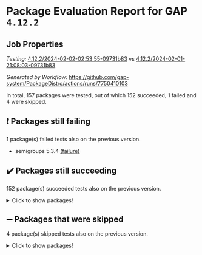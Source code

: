 # Package Evaluation Report for GAP `4.12.2`

## Job Properties

*Testing:* [4.12.2/2024-02-02-02:53:55-09731b83](https://github.com/gap-system/PackageDistro/blob/data/reports/4.12.2/2024-02-02-02:53:55-09731b83) vs [4.12.2/2024-02-01-21:08:03-09731b83](https://github.com/gap-system/PackageDistro/blob/data/reports/4.12.2/2024-02-01-21:08:03-09731b83)

*Generated by Workflow:* https://github.com/gap-system/PackageDistro/actions/runs/7750410103

In total, 157 packages were tested, out of which 152 succeeded, 1 failed and 4 were skipped.

## :exclamation: Packages still failing

1 package(s) failed tests also on the previous version.
- semigroups 5.3.4 [(failure)](https://github.com/gap-system/PackageDistro/actions/runs/7750410103/job/21137155474)

## :heavy_check_mark: Packages still succeeding

152 package(s) succeeded tests also on the previous version.
<details><summary>Click to show packages!</summary>

- 4ti2interface 2023.02-04 [(success)](https://github.com/gap-system/PackageDistro/actions/runs/7750410103/job/21137136669)
- ace 5.6.2 [(success)](https://github.com/gap-system/PackageDistro/actions/runs/7750410103/job/21137136820)
- aclib 1.3.2 [(success)](https://github.com/gap-system/PackageDistro/actions/runs/7750410103/job/21137136955)
- agt 0.3.1 [(success)](https://github.com/gap-system/PackageDistro/actions/runs/7750410103/job/21137137110)
- alnuth 3.2.1 [(success)](https://github.com/gap-system/PackageDistro/actions/runs/7750410103/job/21137137264)
- anupq 3.3.0 [(success)](https://github.com/gap-system/PackageDistro/actions/runs/7750410103/job/21137137407)
- atlasrep 2.1.8 [(success)](https://github.com/gap-system/PackageDistro/actions/runs/7750410103/job/21137137558)
- autodoc 2023.06.19 [(success)](https://github.com/gap-system/PackageDistro/actions/runs/7750410103/job/21137137724)
- automata 1.15 [(success)](https://github.com/gap-system/PackageDistro/actions/runs/7750410103/job/21137140091)
- automgrp 1.3.2 [(success)](https://github.com/gap-system/PackageDistro/actions/runs/7750410103/job/21137140291)
- autpgrp 1.11 [(success)](https://github.com/gap-system/PackageDistro/actions/runs/7750410103/job/21137140437)
- cap 2024.01-06 [(success)](https://github.com/gap-system/PackageDistro/actions/runs/7750410103/job/21137140547)
- caratinterface 2.3.6 [(success)](https://github.com/gap-system/PackageDistro/actions/runs/7750410103/job/21137140671)
- cddinterface 2022.11.01 [(success)](https://github.com/gap-system/PackageDistro/actions/runs/7750410103/job/21137140780)
- circle 1.6.6 [(success)](https://github.com/gap-system/PackageDistro/actions/runs/7750410103/job/21137140870)
- classicpres 1.22 [(success)](https://github.com/gap-system/PackageDistro/actions/runs/7750410103/job/21137140961)
- cohomolo 1.6.11 [(success)](https://github.com/gap-system/PackageDistro/actions/runs/7750410103/job/21137141065)
- congruence 1.2.5 [(success)](https://github.com/gap-system/PackageDistro/actions/runs/7750410103/job/21137141196)
- corelg 1.56 [(success)](https://github.com/gap-system/PackageDistro/actions/runs/7750410103/job/21137141355)
- crime 1.6 [(success)](https://github.com/gap-system/PackageDistro/actions/runs/7750410103/job/21137141468)
- crisp 1.4.6 [(success)](https://github.com/gap-system/PackageDistro/actions/runs/7750410103/job/21137141611)
- crypting 0.10.4 [(success)](https://github.com/gap-system/PackageDistro/actions/runs/7750410103/job/21137141746)
- cryst 4.1.27 [(success)](https://github.com/gap-system/PackageDistro/actions/runs/7750410103/job/21137141868)
- crystcat 1.1.10 [(success)](https://github.com/gap-system/PackageDistro/actions/runs/7750410103/job/21137142007)
- ctbllib 1.3.7 [(success)](https://github.com/gap-system/PackageDistro/actions/runs/7750410103/job/21137142122)
- cubefree 1.19 [(success)](https://github.com/gap-system/PackageDistro/actions/runs/7750410103/job/21137142230)
- curlinterface 2.3.2 [(success)](https://github.com/gap-system/PackageDistro/actions/runs/7750410103/job/21137142348)
- cvec 2.8.1 [(success)](https://github.com/gap-system/PackageDistro/actions/runs/7750410103/job/21137142475)
- datastructures 0.3.0 [(success)](https://github.com/gap-system/PackageDistro/actions/runs/7750410103/job/21137142601)
- deepthought 1.0.6 [(success)](https://github.com/gap-system/PackageDistro/actions/runs/7750410103/job/21137142712)
- design 1.8 [(success)](https://github.com/gap-system/PackageDistro/actions/runs/7750410103/job/21137142851)
- difsets 2.3.1 [(success)](https://github.com/gap-system/PackageDistro/actions/runs/7750410103/job/21137142975)
- digraphs 1.6.3 [(success)](https://github.com/gap-system/PackageDistro/actions/runs/7750410103/job/21137143117)
- edim 1.3.7 [(success)](https://github.com/gap-system/PackageDistro/actions/runs/7750410103/job/21137143258)
- example 4.3.4 [(success)](https://github.com/gap-system/PackageDistro/actions/runs/7750410103/job/21137143399)
- examplesforhomalg 2023.10-01 [(success)](https://github.com/gap-system/PackageDistro/actions/runs/7750410103/job/21137143535)
- factint 1.6.3 [(success)](https://github.com/gap-system/PackageDistro/actions/runs/7750410103/job/21137143655)
- ferret 1.0.10 [(success)](https://github.com/gap-system/PackageDistro/actions/runs/7750410103/job/21137143781)
- fga 1.5.0 [(success)](https://github.com/gap-system/PackageDistro/actions/runs/7750410103/job/21137143913)
- fining 1.5.6 [(success)](https://github.com/gap-system/PackageDistro/actions/runs/7750410103/job/21137144071)
- float 1.0.4 [(success)](https://github.com/gap-system/PackageDistro/actions/runs/7750410103/job/21137144207)
- format 1.4.3 [(success)](https://github.com/gap-system/PackageDistro/actions/runs/7750410103/job/21137144355)
- forms 1.2.9 [(success)](https://github.com/gap-system/PackageDistro/actions/runs/7750410103/job/21137144497)
- fplsa 1.2.6 [(success)](https://github.com/gap-system/PackageDistro/actions/runs/7750410103/job/21137144644)
- fr 2.4.13 [(success)](https://github.com/gap-system/PackageDistro/actions/runs/7750410103/job/21137144773)
- francy 2.0.3 [(success)](https://github.com/gap-system/PackageDistro/actions/runs/7750410103/job/21137144884)
- fwtree 1.3 [(success)](https://github.com/gap-system/PackageDistro/actions/runs/7750410103/job/21137145002)
- gapdoc 1.6.6 [(success)](https://github.com/gap-system/PackageDistro/actions/runs/7750410103/job/21137145151)
- gauss 2023.02-04 [(success)](https://github.com/gap-system/PackageDistro/actions/runs/7750410103/job/21137145287)
- gaussforhomalg 2023.11-01 [(success)](https://github.com/gap-system/PackageDistro/actions/runs/7750410103/job/21137145450)
- gbnp 1.0.5 [(success)](https://github.com/gap-system/PackageDistro/actions/runs/7750410103/job/21137145592)
- generalizedmorphismsforcap 2024.01-01 [(success)](https://github.com/gap-system/PackageDistro/actions/runs/7750410103/job/21137145740)
- genss 1.6.8 [(success)](https://github.com/gap-system/PackageDistro/actions/runs/7750410103/job/21137145863)
- gradedmodules 2024.01-01 [(success)](https://github.com/gap-system/PackageDistro/actions/runs/7750410103/job/21137146007)
- gradedringforhomalg 2023.08-01 [(success)](https://github.com/gap-system/PackageDistro/actions/runs/7750410103/job/21137146119)
- grape 4.9.0 [(success)](https://github.com/gap-system/PackageDistro/actions/runs/7750410103/job/21137146265)
- groupoids 1.74 [(success)](https://github.com/gap-system/PackageDistro/actions/runs/7750410103/job/21137146428)
- grpconst 2.6.5 [(success)](https://github.com/gap-system/PackageDistro/actions/runs/7750410103/job/21137146583)
- guarana 0.96.3 [(success)](https://github.com/gap-system/PackageDistro/actions/runs/7750410103/job/21137146729)
- guava 3.18 [(success)](https://github.com/gap-system/PackageDistro/actions/runs/7750410103/job/21137146894)
- hap 1.62 [(success)](https://github.com/gap-system/PackageDistro/actions/runs/7750410103/job/21137147041)
- hapcryst 0.1.15 [(success)](https://github.com/gap-system/PackageDistro/actions/runs/7750410103/job/21137147194)
- hecke 1.5.3 [(success)](https://github.com/gap-system/PackageDistro/actions/runs/7750410103/job/21137147342)
- help 3.5 [(success)](https://github.com/gap-system/PackageDistro/actions/runs/7750410103/job/21137147490)
- homalg 2024.01-01 [(success)](https://github.com/gap-system/PackageDistro/actions/runs/7750410103/job/21137147640)
- homalgtocas 2023.11-01 [(success)](https://github.com/gap-system/PackageDistro/actions/runs/7750410103/job/21137147807)
- idrel 2.46 [(success)](https://github.com/gap-system/PackageDistro/actions/runs/7750410103/job/21137147967)
- images 1.3.2 [(success)](https://github.com/gap-system/PackageDistro/actions/runs/7750410103/job/21137148151)
- intpic 0.3.0 [(success)](https://github.com/gap-system/PackageDistro/actions/runs/7750410103/job/21137148302)
- io 4.8.2 [(success)](https://github.com/gap-system/PackageDistro/actions/runs/7750410103/job/21137148445)
- io_forhomalg 2023.02-04 [(success)](https://github.com/gap-system/PackageDistro/actions/runs/7750410103/job/21137148550)
- irredsol 1.4.4 [(success)](https://github.com/gap-system/PackageDistro/actions/runs/7750410103/job/21137148671)
- json 2.2.0 [(success)](https://github.com/gap-system/PackageDistro/actions/runs/7750410103/job/21137148778)
- jupyterkernel 1.5.0 [(success)](https://github.com/gap-system/PackageDistro/actions/runs/7750410103/job/21137148916)
- jupyterviz 1.5.6 [(success)](https://github.com/gap-system/PackageDistro/actions/runs/7750410103/job/21137149036)
- kan 1.37 [(success)](https://github.com/gap-system/PackageDistro/actions/runs/7750410103/job/21137149166)
- kbmag 1.5.11 [(success)](https://github.com/gap-system/PackageDistro/actions/runs/7750410103/job/21137149319)
- laguna 3.9.6 [(success)](https://github.com/gap-system/PackageDistro/actions/runs/7750410103/job/21137149475)
- liealgdb 2.2.1 [(success)](https://github.com/gap-system/PackageDistro/actions/runs/7750410103/job/21137149654)
- liepring 2.8 [(success)](https://github.com/gap-system/PackageDistro/actions/runs/7750410103/job/21137149863)
- liering 2.4.2 [(success)](https://github.com/gap-system/PackageDistro/actions/runs/7750410103/job/21137150052)
- linearalgebraforcap 2024.01-07 [(success)](https://github.com/gap-system/PackageDistro/actions/runs/7750410103/job/21137150216)
- localizeringforhomalg 2023.10-01 [(success)](https://github.com/gap-system/PackageDistro/actions/runs/7750410103/job/21137150379)
- loops 3.4.3 [(success)](https://github.com/gap-system/PackageDistro/actions/runs/7750410103/job/21137150519)
- lpres 1.0.3 [(success)](https://github.com/gap-system/PackageDistro/actions/runs/7750410103/job/21137150691)
- majoranaalgebras 1.5.1 [(success)](https://github.com/gap-system/PackageDistro/actions/runs/7750410103/job/21137150848)
- mapclass 1.4.6 [(success)](https://github.com/gap-system/PackageDistro/actions/runs/7750410103/job/21137151003)
- matgrp 0.70 [(success)](https://github.com/gap-system/PackageDistro/actions/runs/7750410103/job/21137151167)
- matricesforhomalg 2023.11-02 [(success)](https://github.com/gap-system/PackageDistro/actions/runs/7750410103/job/21137151308)
- modisom 2.5.4 [(success)](https://github.com/gap-system/PackageDistro/actions/runs/7750410103/job/21137151471)
- modulepresentationsforcap 2024.01-04 [(success)](https://github.com/gap-system/PackageDistro/actions/runs/7750410103/job/21137151618)
- modules 2024.01-01 [(success)](https://github.com/gap-system/PackageDistro/actions/runs/7750410103/job/21137151778)
- monoidalcategories 2024.01-13 [(success)](https://github.com/gap-system/PackageDistro/actions/runs/7750410103/job/21137151932)
- nconvex 2022.09-01 [(success)](https://github.com/gap-system/PackageDistro/actions/runs/7750410103/job/21137152060)
- nilmat 1.4.2 [(success)](https://github.com/gap-system/PackageDistro/actions/runs/7750410103/job/21137152193)
- nock 1.5 [(success)](https://github.com/gap-system/PackageDistro/actions/runs/7750410103/job/21137152343)
- normalizinterface 1.3.6 [(success)](https://github.com/gap-system/PackageDistro/actions/runs/7750410103/job/21137152492)
- nq 2.5.11 [(success)](https://github.com/gap-system/PackageDistro/actions/runs/7750410103/job/21137152633)
- numericalsgps 1.3.1 [(success)](https://github.com/gap-system/PackageDistro/actions/runs/7750410103/job/21137152749)
- openmath 11.5.3 [(success)](https://github.com/gap-system/PackageDistro/actions/runs/7750410103/job/21137152875)
- orb 4.9.0 [(success)](https://github.com/gap-system/PackageDistro/actions/runs/7750410103/job/21137152976)
- packagemanager 1.4.3 [(success)](https://github.com/gap-system/PackageDistro/actions/runs/7750410103/job/21137153091)
- patternclass 2.4.3 [(success)](https://github.com/gap-system/PackageDistro/actions/runs/7750410103/job/21137153194)
- permut 2.0.5 [(success)](https://github.com/gap-system/PackageDistro/actions/runs/7750410103/job/21137153303)
- polenta 1.3.10 [(success)](https://github.com/gap-system/PackageDistro/actions/runs/7750410103/job/21137153426)
- polymaking 0.8.7 [(success)](https://github.com/gap-system/PackageDistro/actions/runs/7750410103/job/21137153524)
- primgrp 3.4.4 [(success)](https://github.com/gap-system/PackageDistro/actions/runs/7750410103/job/21137153609)
- profiling 2.5.4 [(success)](https://github.com/gap-system/PackageDistro/actions/runs/7750410103/job/21137153770)
- qdistrnd 0.9.2 [(success)](https://github.com/gap-system/PackageDistro/actions/runs/7750410103/job/21137153940)
- qpa 1.35 [(success)](https://github.com/gap-system/PackageDistro/actions/runs/7750410103/job/21137154035)
- quagroup 1.8.4 [(success)](https://github.com/gap-system/PackageDistro/actions/runs/7750410103/job/21137154138)
- radiroot 2.9 [(success)](https://github.com/gap-system/PackageDistro/actions/runs/7750410103/job/21137154249)
- rcwa 4.7.1 [(success)](https://github.com/gap-system/PackageDistro/actions/runs/7750410103/job/21137154369)
- rds 1.8 [(success)](https://github.com/gap-system/PackageDistro/actions/runs/7750410103/job/21137154473)
- recog 1.4.2 [(success)](https://github.com/gap-system/PackageDistro/actions/runs/7750410103/job/21137154595)
- repndecomp 1.3.0 [(success)](https://github.com/gap-system/PackageDistro/actions/runs/7750410103/job/21137154704)
- repsn 3.1.2 [(success)](https://github.com/gap-system/PackageDistro/actions/runs/7750410103/job/21137154821)
- resclasses 4.7.3 [(success)](https://github.com/gap-system/PackageDistro/actions/runs/7750410103/job/21137154945)
- ringsforhomalg 2023.11-02 [(success)](https://github.com/gap-system/PackageDistro/actions/runs/7750410103/job/21137155066)
- sco 2023.08-01 [(success)](https://github.com/gap-system/PackageDistro/actions/runs/7750410103/job/21137155212)
- scscp 2.4.2 [(success)](https://github.com/gap-system/PackageDistro/actions/runs/7750410103/job/21137155328)
- sglppow 2.3 [(success)](https://github.com/gap-system/PackageDistro/actions/runs/7750410103/job/21137155581)
- sgpviz 0.999.5 [(success)](https://github.com/gap-system/PackageDistro/actions/runs/7750410103/job/21137155665)
- simpcomp 2.1.14 [(success)](https://github.com/gap-system/PackageDistro/actions/runs/7750410103/job/21137155751)
- singular 2023.02.09 [(success)](https://github.com/gap-system/PackageDistro/actions/runs/7750410103/job/21137155871)
- sl2reps 1.1 [(success)](https://github.com/gap-system/PackageDistro/actions/runs/7750410103/job/21137155989)
- sla 1.5.3 [(success)](https://github.com/gap-system/PackageDistro/actions/runs/7750410103/job/21137156092)
- smallgrp 1.5.3 [(success)](https://github.com/gap-system/PackageDistro/actions/runs/7750410103/job/21137156195)
- smallsemi 0.6.13 [(success)](https://github.com/gap-system/PackageDistro/actions/runs/7750410103/job/21137156304)
- sonata 2.9.6 [(success)](https://github.com/gap-system/PackageDistro/actions/runs/7750410103/job/21137156429)
- sophus 1.27 [(success)](https://github.com/gap-system/PackageDistro/actions/runs/7750410103/job/21137156524)
- sotgrps 1.2 [(success)](https://github.com/gap-system/PackageDistro/actions/runs/7750410103/job/21137156633)
- spinsym 1.5.2 [(success)](https://github.com/gap-system/PackageDistro/actions/runs/7750410103/job/21137156719)
- standardff 1.0 [(success)](https://github.com/gap-system/PackageDistro/actions/runs/7750410103/job/21137156832)
- symbcompcc 1.3.2 [(success)](https://github.com/gap-system/PackageDistro/actions/runs/7750410103/job/21137156953)
- thelma 1.3 [(success)](https://github.com/gap-system/PackageDistro/actions/runs/7750410103/job/21137157084)
- tomlib 1.2.11 [(success)](https://github.com/gap-system/PackageDistro/actions/runs/7750410103/job/21137157230)
- toolsforhomalg 2023.11-01 [(success)](https://github.com/gap-system/PackageDistro/actions/runs/7750410103/job/21137157362)
- toric 1.9.5 [(success)](https://github.com/gap-system/PackageDistro/actions/runs/7750410103/job/21137157489)
- toricvarieties 2022.07.13 [(success)](https://github.com/gap-system/PackageDistro/actions/runs/7750410103/job/21137157627)
- transgrp 3.6.5 [(success)](https://github.com/gap-system/PackageDistro/actions/runs/7750410103/job/21137157756)
- ugaly 4.1.3 [(success)](https://github.com/gap-system/PackageDistro/actions/runs/7750410103/job/21137157872)
- unipot 1.5 [(success)](https://github.com/gap-system/PackageDistro/actions/runs/7750410103/job/21137158010)
- unitlib 4.2.0 [(success)](https://github.com/gap-system/PackageDistro/actions/runs/7750410103/job/21137158145)
- utils 0.85 [(success)](https://github.com/gap-system/PackageDistro/actions/runs/7750410103/job/21137158262)
- uuid 0.7 [(success)](https://github.com/gap-system/PackageDistro/actions/runs/7750410103/job/21137158371)
- walrus 0.9991 [(success)](https://github.com/gap-system/PackageDistro/actions/runs/7750410103/job/21137158508)
- wedderga 4.10.4 [(success)](https://github.com/gap-system/PackageDistro/actions/runs/7750410103/job/21137158631)
- xmod 2.92 [(success)](https://github.com/gap-system/PackageDistro/actions/runs/7750410103/job/21137158762)
- xmodalg 1.23 [(success)](https://github.com/gap-system/PackageDistro/actions/runs/7750410103/job/21137158871)
- yangbaxter 0.10.3 [(success)](https://github.com/gap-system/PackageDistro/actions/runs/7750410103/job/21137159005)
- zeromqinterface 0.14 [(success)](https://github.com/gap-system/PackageDistro/actions/runs/7750410103/job/21137159131)
</details>

## :heavy_minus_sign: Packages that were skipped

4 package(s) skipped tests also on the previous version.
<details><summary>Click to show packages!</summary>

- browse 1.8.21 [(skipped)](https://github.com/gap-system/PackageDistro/actions/runs/7750410103/job/21136580208)
- itc 1.5.1 [(skipped)](https://github.com/gap-system/PackageDistro/actions/runs/7750410103/job/21136580208)
- polycyclic 2.16 [(skipped)](https://github.com/gap-system/PackageDistro/actions/runs/7750410103/job/21136580208)
- xgap 4.31 [(skipped)](https://github.com/gap-system/PackageDistro/actions/runs/7750410103/job/21136580208)
</details>

